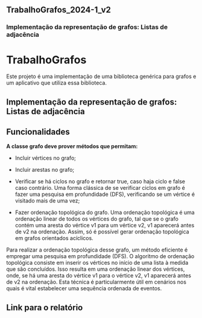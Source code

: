 ## TrabalhoGrafos_2024-1_v2


### Implementação da representação de grafos: Listas de adjacência
# TrabalhoGrafos

Este projeto é uma implementação de uma biblioteca genérica para grafos e um aplicativo que utiliza essa biblioteca.

## Implementação da representação de grafos: Listas de adjacência

## Funcionalidades 

**A classe grafo deve prover métodos que permitam:**

+ Incluir vértices no grafo;

+ Incluir arestas no grafo;

+ Verificar se há ciclos no grafo e retornar true, caso haja ciclo e false caso contrário. Uma forma clássica de se verificar ciclos em grafo é fazer uma pesquisa em profundidade (DFS), verificando se um vértice é visitado mais de uma vez;

+ Fazer ordenação topológica do grafo. Uma ordenação topológica é uma ordenação linear de todos os vértices do grafo, tal que se o grafo contém uma aresta do vértice v1 para um vértice v2, v1 aparecerá antes de v2 na ordenação. Assim, só é possível gerar ordenação topológica em grafos orientados acíclicos.

Para realizar a ordenação topológica desse grafo, um método eficiente é 
empregar uma pesquisa em profundidade (DFS). O algoritmo de ordenação topológica consiste em inserir os vértices no início de uma lista à medida que são concluídos.
Isso resulta em uma ordenação linear dos vértices, onde, se há uma aresta do vértice v1 para o vértice v2, v1 aparecerá antes de v2 na ordenação. Esta técnica é particularmente útil em cenários nos quais é 
vital estabelecer uma sequência ordenada de eventos.

## Link para o relatório
